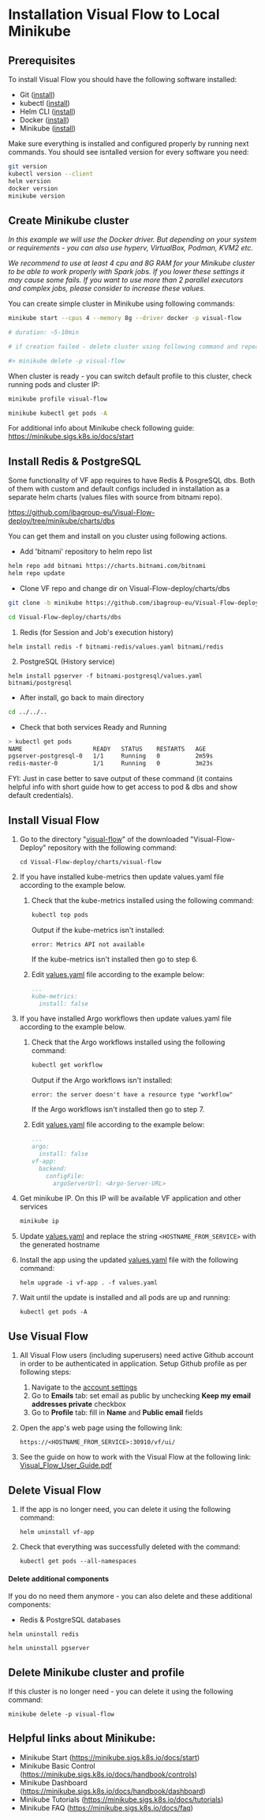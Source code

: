 # Installation Visual Flow to Local Minikube

## Prerequisites

To install Visual Flow you should have the following software installed:

- Git ([install](https://git-scm.com/downloads))
- kubectl ([install](https://kubernetes.io/docs/tasks/tools/))
- Helm CLI ([install](https://helm.sh/docs/intro/install/))
- Docker ([install](https://docs.docker.com/engine/install/))
- Minikube ([install](https://minikube.sigs.k8s.io/docs/start/))

Make sure everything is installed and configured properly by running next commands. You should see isntalled version for every software you need:

```bash
git version
kubectl version --client
helm version
docker version
minikube version
```

## Create Minikube cluster

*In this example we will use the Docker driver. But depending on your system or requirements - you can also use hyperv, VirtualBox, Podman, KVM2 etc.*

*We recommend to use at least 4 cpu and 8G RAM for your Minikube cluster to be able to work properly with Spark jobs. If you lower these settings it may cause some fails. If you want to use more than 2 parallel executors and complex jobs, please consider to increase these values.*

You can create simple cluster in Minikube using following commands:

```bash
minikube start --cpus 4 --memory 8g --driver docker -p visual-flow 

# duration: ~5-10min

# if creation failed - delete cluster using following command and repeat from beginning:

#> minikube delete -p visual-flow
```

When cluster is ready - you can switch default profile to this cluster, check running pods and cluster IP:
```bash
minikube profile visual-flow

minikube kubectl get pods -A
```


For additional info about Minikube check following guide: 
<https://minikube.sigs.k8s.io/docs/start>


## Install Redis & PostgreSQL

Some functionality of VF app requires to have Redis & PosgreSQL dbs. Both of them with custom and default configs included in installation as a separate helm charts (values files with source from bitnami repo). 

<https://github.com/ibagroup-eu/Visual-Flow-deploy/tree/minikube/charts/dbs>

You can get them and install on you cluster using following actions.

- Add 'bitnami' repository to helm repo list
```bash
helm repo add bitnami https://charts.bitnami.com/bitnami
helm repo update
```

- Clone VF repo and change dir on Visual-Flow-deploy/charts/dbs
```bash
git clone -b minikube https://github.com/ibagroup-eu/Visual-Flow-deploy.git Visual-Flow-deploy

cd Visual-Flow-deploy/charts/dbs
```

1. Redis (for Session and Job's execution history)

`helm install redis -f bitnami-redis/values.yaml bitnami/redis`

2. PostgreSQL (History service)

`helm install pgserver -f bitnami-postgresql/values.yaml bitnami/postgresql`

- After install, go back to main directory
```bash
cd ../../..
```

- Check that both services Ready and Running
```bash
> kubectl get pods
NAME                    READY   STATUS    RESTARTS   AGE
pgserver-postgresql-0   1/1     Running   0          2m59s
redis-master-0          1/1     Running   0          3m23s
```
FYI: Just in case better to save output of these command (it contains helpful info with short guide how to get access to pod & dbs and show default credentials).

## Install Visual Flow

1. Go to the directory "[visual-flow](https://github.com/ibagroup-eu/Visual-Flow-deploy/blob/minikube/charts/visual-flow)" of the downloaded "Visual-Flow-Deploy" repository with the following command:

    `cd Visual-Flow-deploy/charts/visual-flow`

2. If you have installed kube-metrics then update values.yaml file according to the example below.

    1. Check that the kube-metrics installed using the following command:

        ```bash
        kubectl top pods
        ```

        Output if the kube-metrics isn't installed:

        `error: Metrics API not available`

        If the kube-metrics isn't installed then go to step 6.

    2. Edit [values.yaml](./charts/visual-flow/values.yaml) file according to the example below:

        ```yaml
        ...
        kube-metrics:
          install: false
        ```

3. If you have installed Argo workflows then update values.yaml file according to the example below.

    1. Check that the Argo workflows installed using the following command:

        ```bash
        kubectl get workflow
        ```

        Output if the Argo workflows isn't installed:

        `error: the server doesn't have a resource type "workflow"`

        If the Argo workflows isn't installed then go to step 7.

    2. Edit [values.yaml](./charts/visual-flow/values.yaml) file according to the example below:

        ```yaml
        ...
        argo:
          install: false
        vf-app:
          backend:
            configFile:
              argoServerUrl: <Argo-Server-URL>
        ```
4. Get minikube IP. On this IP will be available VF application and other services

    ```bash
    minikube ip
    ```
    
5. Update [values.yaml](./charts/visual-flow/values.yaml) and replace the string `<HOSTNAME_FROM_SERVICE>` with the generated hostname
   
6. Install the app using the updated [values.yaml](./charts/visual-flow/values.yaml) file with the following command:

    `helm upgrade -i vf-app . -f values.yaml`

7. Wait until the update is installed and all pods are up and running:

    `kubectl get pods -A`

## Use Visual Flow

1. All Visual Flow users (including superusers) need active Github account in order to be authenticated in application. Setup Github profile as per following steps:

    1. Navigate to the [account settings](https://github.com/settings/profile)
    2. Go to **Emails** tab: set email as public by unchecking **Keep my email addresses private** checkbox
    3. Go to **Profile** tab: fill in **Name** and **Public email** fields

2. Open the app's web page using the following link:

    `https://<HOSTNAME_FROM_SERVICE>:30910/vf/ui/`

3. See the guide on how to work with the Visual Flow at the following link: [Visual_Flow_User_Guide.pdf](https://github.com/ibagroup-eu/VF-deploy/blob/minikube/Visual_Flow_User_Guide.pdf)

## Delete Visual Flow

1. If the app is no longer need, you can delete it using the following command:

    `helm uninstall vf-app`

2. Check that everything was successfully deleted with the command:

    `kubectl get pods --all-namespaces`

#### Delete additional components

If you do no need them anymore - you can also delete and these additional components:

- Redis & PostgreSQL databases

`helm uninstall redis`

`helm uninstall pgserver`

## Delete Minikube cluster and profile

If this cluster is no longer need - you can delete it using the following command:

`minikube delete -p visual-flow`

## Helpful links about Minikube:

- Minikube Start (https://minikube.sigs.k8s.io/docs/start)
- Minikube Basic Control (https://minikube.sigs.k8s.io/docs/handbook/controls)
- Minikube Dashboard (https://minikube.sigs.k8s.io/docs/handbook/dashboard)
- Minikube Tutorials (https://minikube.sigs.k8s.io/docs/tutorials)
- Minikube FAQ (https://minikube.sigs.k8s.io/docs/faq)
